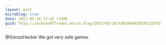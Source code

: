 ```yaml
---
layout: post
microblog: true
date: 2017-05-18 17:42 +1300
guid: http://JacksonOfTrades.micro.blog/2017/05/18/t865064933876129792.html
---
```

@GonzoHacker We got very safe games
